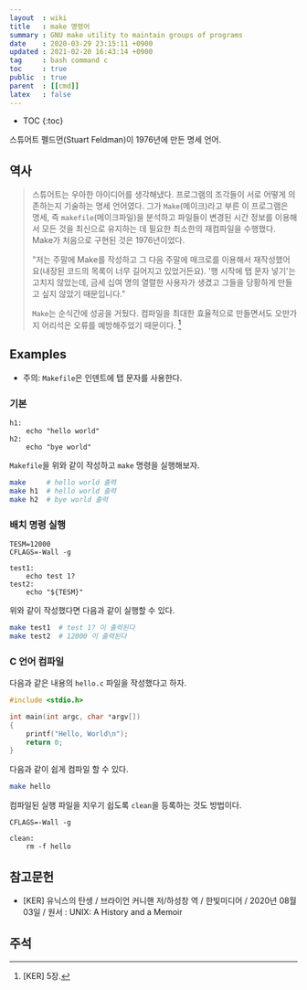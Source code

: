 ```yaml
---
layout  : wiki
title   : make 명령어
summary : GNU make utility to maintain groups of programs
date    : 2020-03-29 23:15:11 +0900
updated : 2021-02-20 16:43:14 +0900
tag     : bash command c
toc     : true
public  : true
parent  : [[cmd]]
latex   : false
---
```

* TOC
{:toc}

스튜어트 펠드먼(Stuart Feldman)이 1976년에 만든 명세 언어.

## 역사

> 스튜어트는 우아한 아이디어를 생각해냈다.
프로그램의 조각들이 서로 어떻게 의존하는지 기술하는 명세 언어였다.
그가 `Make`(메이크)라고 부른 이 프로그램은 명세, 즉 `makefile`(메이크파일)을 분석하고
파일들이 변경된 시간 정보를 이용해서 모든 것을 최신으로 유지하는 데 필요한 최소한의 재컴파일을 수행했다.
Make가 처음으로 구현된 것은 1976년이었다.
>
> "저는 주말에 Make를 작성하고 그 다음 주말에 매크로를 이용해서 재작성했어요(내장된 코드의 목록이 너무 길어지고 있었거든요).
'행 시작에 탭 문자 넣기'는 고치지 않았는데, 금세 십여 명의 열렬한 사용자가 생겼고 그들을 당황하게 만들고 싶지 않았기 때문입니다."
>
> `Make`는 순식간에 성공을 거뒀다.
컴파일을 최대한 효율적으로 만들면서도 오만가지 어리석은 오류를 예방해주었기 때문이다.
[^KER-5]


## Examples
- 주의: `Makefile`은 인덴트에 탭 문자를 사용한다.

### 기본

```make
h1:
	echo "hello world"
h2:
	echo "bye world"
```

`Makefile`을 위와 같이 작성하고 `make` 명령을 실행해보자.

```sh
make     # hello world 출력
make h1  # hello world 출력
make h2  # bye world 출력
```

### 배치 명령 실행
```make
TESM=12000
CFLAGS=-Wall -g

test1:
	echo test 1?
test2:
	echo "${TESM}"
```

위와 같이 작성했다면 다음과 같이 실행할 수 있다.

```sh
make test1  # test 1? 이 출력된다
make test2  # 12000 이 출력된다
```

### C 언어 컴파일

다음과 같은 내용의 `hello.c` 파일을 작성했다고 하자.

```c
#include <stdio.h>

int main(int argc, char *argv[])
{
    printf("Hello, World\n");
    return 0;
}
```

다음과 같이 쉽게 컴파일 할 수 있다.

```sh
make hello
```

컴파일된 실행 파일을 지우기 쉽도록 `clean`을 등록하는 것도 방법이다.

```make
CFLAGS=-Wall -g

clean:
	rm -f hello
```

## 참고문헌

- [KER] 유닉스의 탄생 / 브라이언 커니핸 저/하성창 역 / 한빛미디어 / 2020년 08월 03일 / 원서 : UNIX: A History and a Memoir

## 주석

[^KER-5]: [KER] 5장.

